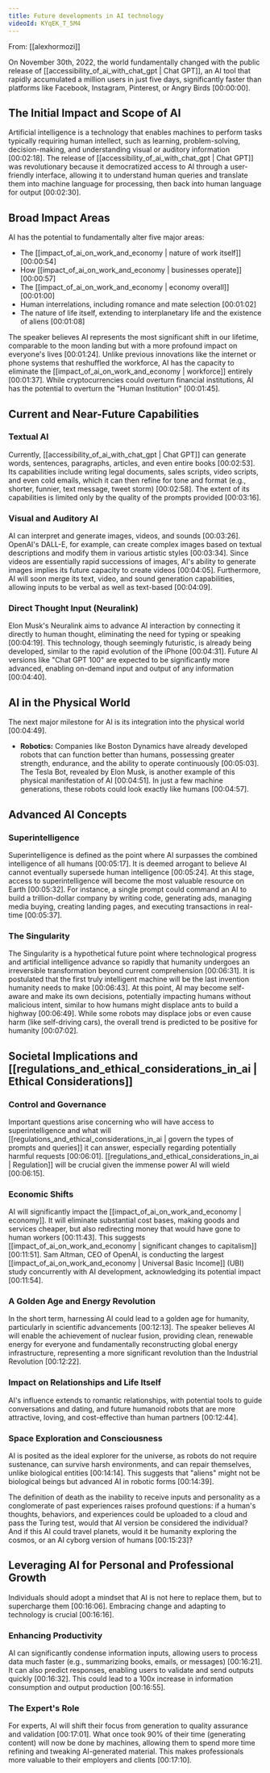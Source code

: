 ```yaml
---
title: Future developments in AI technology
videoId: KYqEK_T_5M4
---
```


From: [[alexhormozi]] <br/> 

On November 30th, 2022, the world fundamentally changed with the public release of [[accessibility_of_ai_with_chat_gpt | Chat GPT]], an AI tool that rapidly accumulated a million users in just five days, significantly faster than platforms like Facebook, Instagram, Pinterest, or Angry Birds [00:00:00].

## The Initial Impact and Scope of AI
Artificial intelligence is a technology that enables machines to perform tasks typically requiring human intellect, such as learning, problem-solving, decision-making, and understanding visual or auditory information [00:02:18]. The release of [[accessibility_of_ai_with_chat_gpt | Chat GPT]] was revolutionary because it democratized access to AI through a user-friendly interface, allowing it to understand human queries and translate them into machine language for processing, then back into human language for output [00:02:30].

## Broad Impact Areas
AI has the potential to fundamentally alter five major areas:
*   The [[impact_of_ai_on_work_and_economy | nature of work itself]] [00:00:54]
*   How [[impact_of_ai_on_work_and_economy | businesses operate]] [00:00:57]
*   The [[impact_of_ai_on_work_and_economy | economy overall]] [00:01:00]
*   Human interrelations, including romance and mate selection [00:01:02]
*   The nature of life itself, extending to interplanetary life and the existence of aliens [00:01:08]

The speaker believes AI represents the most significant shift in our lifetime, comparable to the moon landing but with a more profound impact on everyone's lives [00:01:24]. Unlike previous innovations like the internet or phone systems that reshuffled the workforce, AI has the capacity to eliminate the [[impact_of_ai_on_work_and_economy | workforce]] entirely [00:01:37]. While cryptocurrencies could overturn financial institutions, AI has the potential to overturn the "Human Institution" [00:01:45].

## Current and Near-Future Capabilities

### Textual AI
Currently, [[accessibility_of_ai_with_chat_gpt | Chat GPT]] can generate words, sentences, paragraphs, articles, and even entire books [00:02:53]. Its capabilities include writing legal documents, sales scripts, video scripts, and even cold emails, which it can then refine for tone and format (e.g., shorter, funnier, text message, tweet storm) [00:02:58]. The extent of its capabilities is limited only by the quality of the prompts provided [00:03:16].

### Visual and Auditory AI
AI can interpret and generate images, videos, and sounds [00:03:26]. OpenAI's DALL-E, for example, can create complex images based on textual descriptions and modify them in various artistic styles [00:03:34]. Since videos are essentially rapid successions of images, AI's ability to generate images implies its future capacity to create videos [00:04:05]. Furthermore, AI will soon merge its text, video, and sound generation capabilities, allowing inputs to be verbal as well as text-based [00:04:09].

### Direct Thought Input (Neuralink)
Elon Musk's Neuralink aims to advance AI interaction by connecting it directly to human thought, eliminating the need for typing or speaking [00:04:19]. This technology, though seemingly futuristic, is already being developed, similar to the rapid evolution of the iPhone [00:04:31]. Future AI versions like "Chat GPT 100" are expected to be significantly more advanced, enabling on-demand input and output of any information [00:04:40].

## AI in the Physical World
The next major milestone for AI is its integration into the physical world [00:04:49].
*   **Robotics:** Companies like Boston Dynamics have already developed robots that can function better than humans, possessing greater strength, endurance, and the ability to operate continuously [00:05:03]. The Tesla Bot, revealed by Elon Musk, is another example of this physical manifestation of AI [00:04:51]. In just a few machine generations, these robots could look exactly like humans [00:04:57].

## Advanced AI Concepts

### Superintelligence
Superintelligence is defined as the point where AI surpasses the combined intelligence of all humans [00:05:17]. It is deemed arrogant to believe AI cannot eventually supersede human intelligence [00:05:24]. At this stage, access to superintelligence will become the most valuable resource on Earth [00:05:32]. For instance, a single prompt could command an AI to build a trillion-dollar company by writing code, generating ads, managing media buying, creating landing pages, and executing transactions in real-time [00:05:37].

### The Singularity
The Singularity is a hypothetical future point where technological progress and artificial intelligence advance so rapidly that humanity undergoes an irreversible transformation beyond current comprehension [00:06:31]. It is postulated that the first truly intelligent machine will be the last invention humanity needs to make [00:06:43]. At this point, AI may become self-aware and make its own decisions, potentially impacting humans without malicious intent, similar to how humans might displace ants to build a highway [00:06:49]. While some robots may displace jobs or even cause harm (like self-driving cars), the overall trend is predicted to be positive for humanity [00:07:02].

## Societal Implications and [[regulations_and_ethical_considerations_in_ai | Ethical Considerations]]

### Control and Governance
Important questions arise concerning who will have access to superintelligence and what will [[regulations_and_ethical_considerations_in_ai | govern the types of prompts and queries]] it can answer, especially regarding potentially harmful requests [00:06:01]. [[regulations_and_ethical_considerations_in_ai | Regulation]] will be crucial given the immense power AI will wield [00:06:15].

### Economic Shifts
AI will significantly impact the [[impact_of_ai_on_work_and_economy | economy]]. It will eliminate substantial cost bases, making goods and services cheaper, but also redirecting money that would have gone to human workers [00:11:43]. This suggests [[impact_of_ai_on_work_and_economy | significant changes to capitalism]] [00:11:51]. Sam Altman, CEO of OpenAI, is conducting the largest [[impact_of_ai_on_work_and_economy | Universal Basic Income]] (UBI) study concurrently with AI development, acknowledging its potential impact [00:11:54].

### A Golden Age and Energy Revolution
In the short term, harnessing AI could lead to a golden age for humanity, particularly in scientific advancements [00:12:13]. The speaker believes AI will enable the achievement of nuclear fusion, providing clean, renewable energy for everyone and fundamentally reconstructing global energy infrastructure, representing a more significant revolution than the Industrial Revolution [00:12:22].

### Impact on Relationships and Life Itself
AI's influence extends to romantic relationships, with potential tools to guide conversations and dating, and future humanoid robots that are more attractive, loving, and cost-effective than human partners [00:12:44].

### Space Exploration and Consciousness
AI is posited as the ideal explorer for the universe, as robots do not require sustenance, can survive harsh environments, and can repair themselves, unlike biological entities [00:14:14]. This suggests that "aliens" might not be biological beings but advanced AI in robotic forms [00:14:39].

The definition of death as the inability to receive inputs and personality as a conglomerate of past experiences raises profound questions: if a human's thoughts, behaviors, and experiences could be uploaded to a cloud and pass the Turing test, would that AI version be considered the individual? And if this AI could travel planets, would it be humanity exploring the cosmos, or an AI cyborg version of humans [00:15:23]?

## Leveraging AI for Personal and Professional Growth
Individuals should adopt a mindset that AI is not here to replace them, but to supercharge them [00:16:06]. Embracing change and adapting to technology is crucial [00:16:16].

### Enhancing Productivity
AI can significantly condense information inputs, allowing users to process data much faster (e.g., summarizing books, emails, or messages) [00:16:21]. It can also predict responses, enabling users to validate and send outputs quickly [00:16:32]. This could lead to a 100x increase in information consumption and output production [00:16:55].

### The Expert's Role
For experts, AI will shift their focus from generation to quality assurance and validation [00:17:01]. What once took 90% of their time (generating content) will now be done by machines, allowing them to spend more time refining and tweaking AI-generated material. This makes professionals more valuable to their employers and clients [00:17:10].